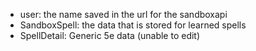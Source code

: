 - user: the name saved in the url for the sandboxapi
- SandboxSpell: the data that is stored for learned spells
- SpellDetail: Generic 5e data (unable to edit)